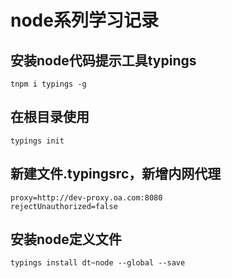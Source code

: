 # node系列学习记录

## 安装node代码提示工具typings
```
tnpm i typings -g
```

## 在根目录使用
```
typings init
```

## 新建文件.typingsrc，新增内网代理
```
proxy=http://dev-proxy.oa.com:8080
rejectUnauthorized=false
```

## 安装node定义文件
```
typings install dt~node --global --save
```
